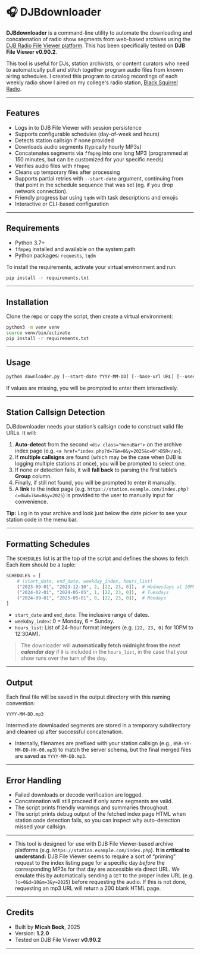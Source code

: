 # 🎧 DJBdownloader

**DJBdownloader** is a command-line utility to automate the downloading and concatenation of radio show segments from web-based archives using the [DJB Radio File Viewer platform](https://www.djbroadcast.com/). This has been specifically tested on **DJB File Viewer v0.90.2**.

This tool is useful for DJs, station archivists, or content curators who need to automatically pull and stitch together program audio files from known airing schedules. I created this program to catalog recordings of each weekly radio show I aired on my college's radio station, [Black Squirrel Radio](https://blacksquirrelradio.com). 

---

## Features

- Logs in to DJB File Viewer with session persistence
- Supports configurable schedules (day-of-week and hours)
- Detects station callsign if none provided
- Downloads audio segments (typically hourly MP3s)
- Concatenates segments via `ffmpeg` into one long MP3 (programmed at 150 minutes, but can be customized for your specific needs)
- Verifies audio files with `ffmpeg`
- Cleans up temporary files after processing
- Supports partial retries with `--start-date` argument, continuing from that point in the schedule sequence that was set (eg. if you drop network connection).
- Friendly progress bar using `tqdm` with task descriptions and emojis
- Interactive or CLI-based configuration

---

## Requirements

- Python 3.7+
- `ffmpeg` installed and available on the system path
- Python packages: `requests`, `tqdm`

To install the requirements, activate your virtual environment and run:

```bash
pip install -r requirements.txt
```

---

## Installation

Clone the repo or copy the script, then create a virtual environment:

```bash
python3 -m venv venv
source venv/bin/activate
pip install -r requirements.txt
```

---

## Usage

```bash
python downloader.py [--start-date YYYY-MM-DD] [--base-url URL] [--username USER] [--password PASS] [--output-dir PATH]
```

If values are missing, you will be prompted to enter them interactively.

---

## Station Callsign Detection

DJBdownloader needs your station’s callsign code to construct valid file URLs. It will:

1. **Auto-detect** from the second `<div class="menuBar">` on the archive index page (e.g. `<a href="index.php?d=7&m=8&y=2025&c=0">BSR</a>`).  
2. If **multiple callsigns** are found (which may be the case when DJB is logging multiple stations at once), you will be prompted to select one.  
3. If none or detection fails, it will **fall back** to parsing the first table’s **Group** column.  
4. Finally, if still not found, you will be prompted to enter it manually.  
5. A **link** to the index page (e.g. `https://station.example.com/index.php?c=0&d=7&m=8&y=2025`) is provided to the user to manually input for convenience.

**Tip:** Log in to your archive and look just below the date picker to see your station code in the menu bar.

---

## Formatting Schedules

The `SCHEDULES` list is at the top of the script and defines the shows to fetch. Each item should be a tuple:

```python
SCHEDULES = [
    # (start_date, end_date, weekday_index, hours_list)
    ("2023-09-01", "2023-12-10", 2, [22, 23, 0]),  # Wednesdays at 10PM–12:30AM
    ("2024-02-01", "2024-05-05", 1, [22, 23, 0]),  # Tuesdays
    ("2024-09-01", "2025-05-01", 0, [22, 23, 0]),  # Mondays
]
```

- `start_date` and `end_date`: The inclusive range of dates.
- `weekday_index`: 0 = Monday, 6 = Sunday.
- `hours_list`: List of 24-hour format integers (e.g. `[22, 23, 0]` for 10PM to 12:30AM).

> The downloader will **automatically fetch midnight from the _next calendar day_** if `0` is included in the `hours_list`, in the case that your show runs over the turn of the day.

---

## Output

Each final file will be saved in the output directory with this naming convention:

```
YYYY-MM-DD.mp3
```

Intermediate downloaded segments are stored in a temporary subdirectory and cleaned up after successful concatenation.

- Internally, filenames are prefixed with your station callsign (e.g., `BSR-YY-MM-DD-HH-00.mp3`) to match the server schema, but the final merged files are saved as `YYYY-MM-DD.mp3`.

---


## Error Handling

- Failed downloads or decode verification are logged.
- Concatenation will still proceed if only some segments are valid.
- The script prints friendly warnings and summaries throughout.
- The script prints debug output of the fetched index page HTML when station code detection fails, so you can inspect why auto-detection missed your callsign.

---

- This tool is designed for use with DJB File Viewer-based archive platforms (e.g. `https://station.example.com/index.php`). **It is critical to understand:** DJB File Viewer seems to require a sort of “priming” request to the index listing page for a specific day _before_ the corresponding MP3s for that day are accessible via direct URL. We emulate this by automatically sending a `GET` to the proper index URL (e.g. `?c=0&d=10&m=3&y=2025`) before requesting the audio. If this is not done, requesting an mp3 URL will return a 200 blank HTML page.

---

## Credits

- Built by **Micah Beck**, 2025
- Version: **1.2.0**
- Tested on DJB File Viewer **v0.90.2**

---
